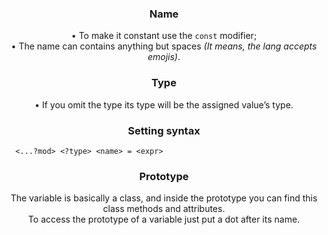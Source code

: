 <div align='center'>

### Name
• To make it constant use the `const` modifier;  
• The name can contains anything but spaces _(It means, the lang accepts emojis)_.

### Type
• If you omit the type its type will be the assigned value’s type.

### Setting syntax
<div align='left'>

  ```
    <...?mod> <?type> <name> = <expr>
  ```
</div>

### Prototype
The variable is basically a class, and inside the prototype you can find this class methods and attributes.  
To access the prototype of a variable just put a dot after its name.
